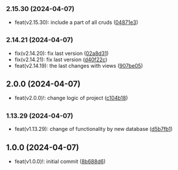 ## <small>2.15.30 (2024-04-07)</small>

- feat(v2.15.30): include a part of all cruds ([04871e3](https://github.com/METR1CKA/reportsoft-helpdesk/commit/04871e3))

## <small>2.14.21 (2024-04-07)</small>

- fix(v2.14.20): fix last version ([02a8d31](https://github.com/METR1CKA/reportsoft-helpdesk/commit/02a8d31))
- fix(v2.14.21): fix last version ([d40f22c](https://github.com/METR1CKA/reportsoft-helpdesk/commit/d40f22c))
- feat(v2.14.19): the last changes with views ([907be05](https://github.com/METR1CKA/reportsoft-helpdesk/commit/907be05))

## 2.0.0 (2024-04-07)

- feat(v2.0.0)!: change logic of project ([c104b18](https://github.com/METR1CKA/reportsoft-helpdesk/commit/c104b18))

## <small>1.13.29 (2024-04-07)</small>

- feat(v1.13.29): change of functionality by new database ([d5b7fb1](https://github.com/METR1CKA/reportsoft-helpdesk/commit/d5b7fb1))

## 1.0.0 (2024-04-07)

- feat(v1.0.0)!: initial commit ([8b688d6](https://github.com/METR1CKA/reportsoft-helpdesk/commit/8b688d6))
